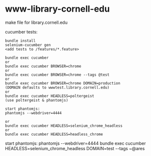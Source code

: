 # www-library-cornell-edu
make file for library.cornell.edu

cucumber tests:

```cd testing
bundle install
selenium-cucumber gen
<add tests to /features/*.feature>
```

```
bundle exec cucumber
or
bundle exec cucumber BROWSER=chrome
or
bundle exec cucumber BROWSER=chrome --tags @test
or
bundle exec cucumber BROWSER=chrome DOMAIN=production
(DOMAIN defaults to wwwtest.library.cornell.edu)
or
bundle exec cucumber HEADLESS=poltergeist
(use poltergeist & phantomjs)

start phantomjs:
phantomjs --webdriver=4444

or
bundle exec cucumber HEADLESS=selenium_chrome_headless
or
bundle exec cucumber HEADLESS=headless_chrome

```

start phantomjs:
phantomjs --webdriver=4444
bundle exec cucumber HEADLESS=selenium_chrome_headless DOMAIN=test --tags ~@ares
